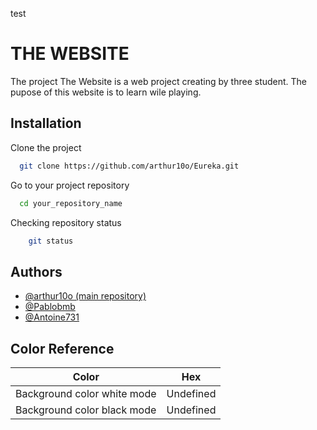 test
# THE WEBSITE

The project The Website is a web project creating by three student. The pupose of this website is to learn wile playing.

## Installation

Clone the project
```bash
  git clone https://github.com/arthur10o/Eureka.git
```

Go to your project repository

```bash
  cd your_repository_name
```

Checking repository status

```bash
    git status
```
## Authors

- [@arthur10o (main repository)](https://github.com/arthur10o)
- [@Pablobmb](https://github.com/Pablobmb)
- [@Antoine731](https://github.com/Antoine731)

## Color Reference

| Color             | Hex                                                                |
| ----------------- | ------------------------------------------------------------------ |
| Background color white mode | Undefined |
| Background color black mode | Undefined |

